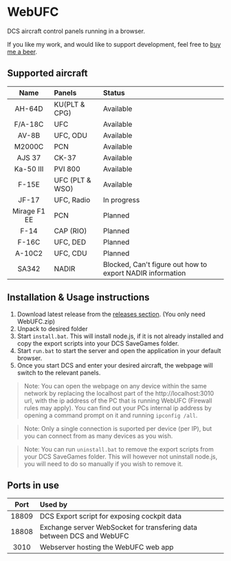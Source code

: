# WebUFC

DCS aircraft control panels running in a browser.

If you like my work, and would like to support development, feel free to [buy me a beer](https://www.buymeacoffee.com/dzsek).

## Supported aircraft

|Name|Panels|Status|
|:---:|:---|:---|
|AH-64D|KU(PLT & CPG)|Available|
|F/A-18C|UFC|Available|
|AV-8B|UFC, ODU|Available|
|M2000C|PCN|Available|
|AJS 37|CK-37|Available|
|Ka-50 III|PVI 800|Available|
|F-15E|UFC (PLT & WSO)|Available|
|JF-17|UFC, Radio|In progress|
|Mirage F1 EE|PCN|Planned|
|F-14|CAP (RIO)|Planned|
|F-16C|UFC, DED|Planned|
|A-10C2|UFC, CDU|Planned|
|SA342|NADIR|Blocked, Can't figure out how to export NADIR information|

## Installation & Usage instructions

1. Download latest release from the [releases section](https://github.com/Dzsek/WebUFC/releases). (You only need WebUFC.zip)
2. Unpack to desired folder
3. Start `install.bat`. This will install node.js, if it is not already installed and copy the export scripts into your DCS SaveGames folder.
4. Start `run.bat` to start the server and open the application in your default browser.
5. Once you start DCS and enter your desired aircraft, the webpage will switch to the relevant panels.

> Note: You can open the webpage on any device within the same network by replacing the localhost part of the http://localhost:3010 url, with the ip address of the PC that is running WebUFC (Firewall rules may apply). You can find out your PCs internal ip address by opening a command prompt on it and running `ipconfig /all`.

> Note: Only a single connection is suported per device (per IP), but you can connect from as many devices as you wish.

> Note: You can run `uninstall.bat` to remove the export scripts from your DCS SaveGames folder. This will however not uninstall node.js, you will need to do so manually if you wish to remove it.

## Ports in use

|Port|Used by|
|:--:|:---|
|18809|DCS Export script for exposing cockpit data|
|18808|Exchange server WebSocket for transfering data between DCS and WebUFC|
|3010|Webserver hosting the WebUFC web app|